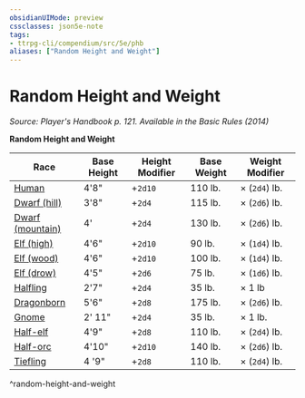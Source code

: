 ```yaml
---
obsidianUIMode: preview
cssclasses: json5e-note
tags:
- ttrpg-cli/compendium/src/5e/phb
aliases: ["Random Height and Weight"]
---
```

# Random Height and Weight
*Source: Player's Handbook p. 121. Available in the Basic Rules (2014)* 

**Random Height and Weight**

| Race | Base Height | Height Modifier | Base Weight | Weight Modifier |
|------|-------------|-----------------|-------------|-----------------|
| [Human](Misc%20Files/CLI/compendium/races/human-xphb.md) | 4'8" | +`2d10` | 110 lb. | × (`2d4`) lb. |
| [Dwarf (hill)](Misc%20Files/CLI/compendium/races/dwarf-xphb.md) | 3'8" | +`2d4` | 115 lb. | × (`2d6`) lb. |
| [Dwarf (mountain)](Misc%20Files/CLI/compendium/races/dwarf-xphb.md) | 4' | +`2d4` | 130 lb. | × (`2d6`) lb. |
| [Elf (high)](Misc%20Files/CLI/compendium/races/elf-xphb.md) | 4'6" | +`2d10` | 90 lb. | × (`1d4`) lb. |
| [Elf (wood)](Misc%20Files/CLI/compendium/races/elf-xphb.md) | 4'6" | +`2d10` | 100 lb. | × (`1d4`) lb. |
| [Elf (drow)](Misc%20Files/CLI/compendium/races/elf-xphb.md) | 4'5" | +`2d6` | 75 lb. | × (`1d6`) lb. |
| [Halfling](Misc%20Files/CLI/compendium/races/halfling-xphb.md) | 2'7" | +`2d4` | 35 lb. | × 1 lb |
| [Dragonborn](Misc%20Files/CLI/compendium/races/dragonborn-xphb.md) | 5'6" | +`2d8` | 175 lb. | × (`2d6`) lb. |
| [Gnome](Misc%20Files/CLI/compendium/races/gnome-xphb.md) | 2' 11" | +`2d4` | 35 lb. | × 1 lb. |
| [Half-elf](Misc%20Files/CLI/compendium/races/half-elf.md) | 4'9" | +`2d8` | 110 lb. | × (`2d4`) lb. |
| [Half-orc](Misc%20Files/CLI/compendium/races/half-orc.md) | 4'10" | +`2d10` | 140 lb. | × (`2d6`) lb. |
| [Tiefling](Misc%20Files/CLI/compendium/races/tiefling-xphb.md) | 4 '9" | +`2d8` | 110 lb. | × (`2d4`) lb. |
^random-height-and-weight